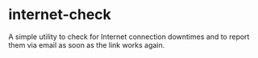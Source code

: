 # internet-check
A simple utility to check for Internet connection downtimes and to report them via email as soon as the link works again.
